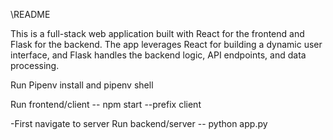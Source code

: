 \\README 

This is a full-stack web application built with React for the frontend and Flask for the backend. The app leverages React for building a dynamic user interface, and Flask handles the backend logic, API endpoints, and data processing.

Run Pipenv install and pipenv shell 

Run frontend/client
-- npm start --prefix client

-First navigate to server
Run backend/server
-- python app.py